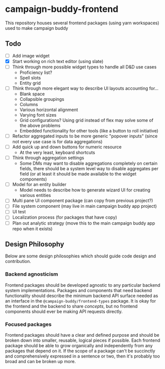 # campaign-buddy-frontend

This repository houses several frontend packages (using yarn workspaces) used to make campaign buddy

## Todo

- [ ] Add image widget
- [X] Start working on rich text editor (using slate)
- [ ] Think through more possible widget types to handle all D&D use cases
	- Proficiency list?
	- Spell slots
	- Entity grid
- [ ] Think through more elegant way to describe UI layouts accounting for...
	- Blank space
	- Collapsible groupings
	- Columns
	- Various horizontal alignment
	- Varying font sizes
	- Grid configurations? Using grid instead of flex may solve some of the above problems
	- Embedded functionality for other tools (like a button to roll initiative)
- [ ] Refactor aggregated inputs to be more generic "popover inputs" (since not every use case is for data aggregations)
- [ ] Add quick up and down buttons for numeric resource
	- At the very least, keyboard shortcuts
- [ ] Think through aggregation settings
	- Some DMs may want to disable aggregations completely on certain fields, there should be a system level way to disable aggregates per field (or at least it should be made available to the widget components)
- [ ] Model for an entity builder
	- Model needs to describe how to generate wizard UI for creating various entities
- [ ] Multi pane UI component package (can copy from previous project?)
- [ ] File system component (may live in main campaign buddy app project)
- [ ] UI test
- [ ] Localization process (for packages that have copy)
- [ ] Plan out analytic strategy (move this to the main campaign buddy app repo when it exists)

## Design Philosophy

Below are some design philosophies which should guide code design and contribution.

### Backend agnosticism

Frontend packages should be developed agnostic to any particular backend system implementations. Packages and components that need backend functionality should describe the minimum backend API surface needed as an interface in the `@campaign-buddy/frontend-types` package. It is okay for the frontend and the backend to share *concepts*, but no frontend components should ever be making API requests directly.

### Focused packages

Frontend packages should have a clear and defined purpose and should be broken down into smaller, reusable, logical pieces if possible. Each frontend package should be able to grow organically and independently from any packages that depend on it. If the scope of a package can't be succinctly and comprehensively expressed in a sentence or two, then it's probably too broad and can be broken up more.

